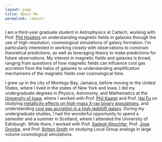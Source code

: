```yaml
---
layout: page
title: About Me
permalink: /about/ 
---
```

I am a third-year graduate student in Astrophysics at Caltech, working with Prof. [Phil Hopkins](http://www.tapir.caltech.edu/~phopkins/Site/) on understanding magnetic fields in galaxies through the use of high-resolution, cosmological simulations of galaxy formation. I'm particularly interested in working closely with observations to constrain theoretical predictions, as well as leveraging theory to make predictions for future observations. My interest in magnetic fields and galaxies is broad; ranging from questions of how magnetic fields can influence cool gas accretion from the halos of galaxies to understanding amplification mechanisms of the magnetic fields over cosmological time.

I grew up in the city of Montego Bay, Jamaica, before moving to the United States, where I lived in the states of New York and Iowa. I did my undergraduate degrees in Physics, Astronomy, and Mathematics at the [University of Iowa](https://physics.uiowa.edu/), where I worked with Prof. [Phil Kaaret](http://astro.physics.uiowa.edu/~kaaret/) and Prof. [Hai Fu](https://physics.uiowa.edu/people/hai-fu) on studying [metallicity effects on high-mass X-ray binary populations](https://academic.oup.com/mnras/article/491/3/3606/5601395), and understanding [cool gas accretion in a high redshift galaxy](https://iopscience.iop.org/article/10.3847/1538-4357/abdb32/pdf). During my undergraduate studies, I had the wonderful opportunity to spend a semester and a summer in Scotland, where I attended the University of Edinburgh. While there, I worked with Prof. [Sadegh Khochfar](https://www.roe.ac.uk/~sadeghk/), Prof. [Jose Onorbe](http://www.joseonorbe.com/), and Prof. [Britton Smith](https://sites.google.com/view/brittonsmith/) on studying Local Group analogs in large volume cosmological simulations.
